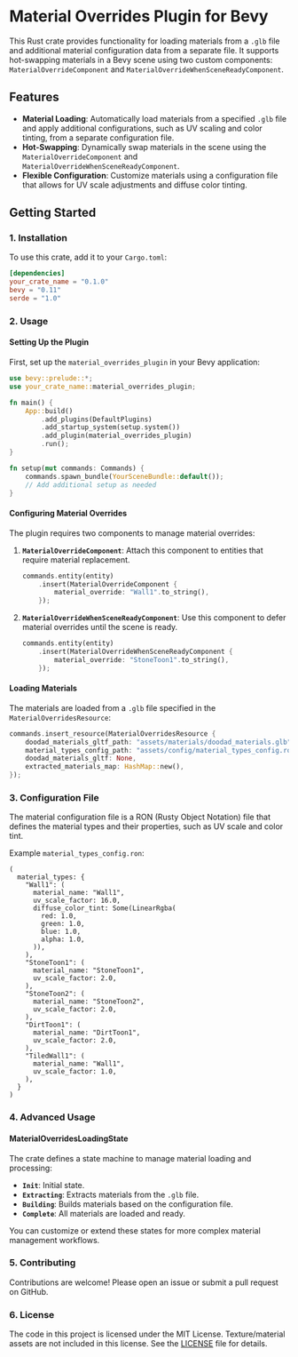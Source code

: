  

# Material Overrides Plugin for Bevy

This Rust crate provides functionality for loading materials from a `.glb` file and additional material configuration data from a separate file. It supports hot-swapping materials in a Bevy scene using two custom components: `MaterialOverrideComponent` and `MaterialOverrideWhenSceneReadyComponent`.

## Features

- **Material Loading**: Automatically load materials from a specified `.glb` file and apply additional configurations, such as UV scaling and color tinting, from a separate configuration file.
- **Hot-Swapping**: Dynamically swap materials in the scene using the `MaterialOverrideComponent` and `MaterialOverrideWhenSceneReadyComponent`.
- **Flexible Configuration**: Customize materials using a configuration file that allows for UV scale adjustments and diffuse color tinting.

## Getting Started

### 1. Installation

To use this crate, add it to your `Cargo.toml`:

```toml
[dependencies]
your_crate_name = "0.1.0"
bevy = "0.11"
serde = "1.0"
```

### 2. Usage

#### Setting Up the Plugin

First, set up the `material_overrides_plugin` in your Bevy application:

```rust
use bevy::prelude::*;
use your_crate_name::material_overrides_plugin;

fn main() {
    App::build()
        .add_plugins(DefaultPlugins)
        .add_startup_system(setup.system())
        .add_plugin(material_overrides_plugin)
        .run();
}

fn setup(mut commands: Commands) {
    commands.spawn_bundle(YourSceneBundle::default());
    // Add additional setup as needed
}
```

#### Configuring Material Overrides

The plugin requires two components to manage material overrides:

1. **`MaterialOverrideComponent`**: Attach this component to entities that require material replacement.
   
   ```rust
   commands.entity(entity)
       .insert(MaterialOverrideComponent {
           material_override: "Wall1".to_string(),
       });
   ```

2. **`MaterialOverrideWhenSceneReadyComponent`**: Use this component to defer material overrides until the scene is ready.

   ```rust
   commands.entity(entity)
       .insert(MaterialOverrideWhenSceneReadyComponent {
           material_override: "StoneToon1".to_string(),
       });
   ```

#### Loading Materials

The materials are loaded from a `.glb` file specified in the `MaterialOverridesResource`:

```rust
commands.insert_resource(MaterialOverridesResource {
    doodad_materials_gltf_path: "assets/materials/doodad_materials.glb".to_string(),
    material_types_config_path: "assets/config/material_types_config.ron".to_string(),
    doodad_materials_gltf: None,
    extracted_materials_map: HashMap::new(),
});
```

### 3. Configuration File

The material configuration file is a RON (Rusty Object Notation) file that defines the material types and their properties, such as UV scale and color tint.

Example `material_types_config.ron`:

```ron
(
  material_types: {
    "Wall1": (
      material_name: "Wall1",
      uv_scale_factor: 16.0,
      diffuse_color_tint: Some(LinearRgba(
        red: 1.0,
        green: 1.0,
        blue: 1.0,
        alpha: 1.0,
      )),
    ),
    "StoneToon1": (
      material_name: "StoneToon1",
      uv_scale_factor: 2.0,
    ),
    "StoneToon2": (
      material_name: "StoneToon2",
      uv_scale_factor: 2.0,
    ),
    "DirtToon1": (
      material_name: "DirtToon1",
      uv_scale_factor: 2.0,
    ),
    "TiledWall1": (
      material_name: "Wall1",
      uv_scale_factor: 1.0,
    ),
  }
)
```

### 4. Advanced Usage

#### MaterialOverridesLoadingState

The crate defines a state machine to manage material loading and processing:

- **`Init`**: Initial state.
- **`Extracting`**: Extracts materials from the `.glb` file.
- **`Building`**: Builds materials based on the configuration file.
- **`Complete`**: All materials are loaded and ready.

You can customize or extend these states for more complex material management workflows.

### 5. Contributing

Contributions are welcome! Please open an issue or submit a pull request on GitHub.

### 6. License

The code in this project is licensed under the MIT License.  Texture/material assets are not included in this license.  See the [LICENSE](LICENSE) file for details.

 